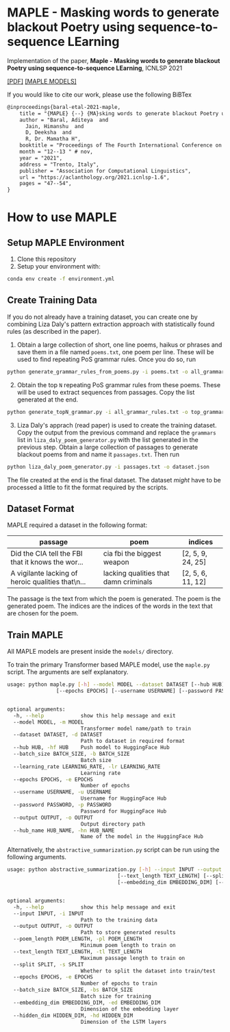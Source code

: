 # MAPLE - Masking words to generate blackout Poetry using sequence-to-sequence LEarning
Implementation of the paper, **Maple - Masking words to generate blackout Poetry using sequence-to-sequence LEarning**, ICNLSP 2021 

[[PDF]](https://aclanthology.org/2021.icnlsp-1.6.pdf)
[[MAPLE MODELS]](https://huggingface.co/maple)

If you would like to cite our work, please use the following BiBTex

```tex
@inproceedings{baral-etal-2021-maple,
    title = "{MAPLE} {--} {MA}sking words to generate blackout Poetry using sequence-to-sequence {LE}arning",
    author = "Baral, Aditeya  and
      Jain, Himanshu  and
      D, Deeksha  and
      R, Dr. Mamatha H",
    booktitle = "Proceedings of The Fourth International Conference on Natural Language and Speech Processing (ICNLSP 2021)",
    month = "12--13 " # nov,
    year = "2021",
    address = "Trento, Italy",
    publisher = "Association for Computational Linguistics",
    url = "https://aclanthology.org/2021.icnlsp-1.6",
    pages = "47--54",
}
```

# How to use MAPLE

## Setup MAPLE Environment

1. Clone this repository
2. Setup your environment with:
```bash
conda env create -f environment.yml
```

## Create Training Data

If you do not already have a training dataset, you can create one by combining Liza Daly's pattern extraction approach with statistically found rules (as described in the paper).

1. Obtain a large collection of short, one line poems, haikus or phrases and save them in a file named `poems.txt`, one poem per line. These will be used to find repeating PoS grammar rules. Once you do so, run 
```bash
python generate_grammar_rules_from_poems.py -i poems.txt -o all_grammar.txt
```

2. Obtain the top `N` repeating PoS grammar rules from these poems. These will be used to extract sequences from passages. Copy the list generated at the end.
```bash
python generate_topN_grammar.py -i all_grammar_rules.txt -o top_grammar_rules.txt -n 7
```

3. Liza Daly's apprach (read paper) is used to create the training dataset. Copy the output from the previous command and replace the `grammars` list in `liza_daly_poem_generator.py` with the list generated in the previous step. Obtain a large collection of passages to generate blackout poems from and name it `passages.txt`. Then run
```bash
python liza_daly_poem_generator.py -i passages.txt -o dataset.json
```

The file created at the end is the final dataset. The dataset *might* have to be processed a little to fit the format required by the scripts.

## Dataset Format

MAPLE required a dataset in the following format:

| passage                                           | poem                                  | indices           |
|---------------------------------------------------|---------------------------------------|-------------------|
| Did the CIA tell the FBI that it knows the wor... | cia fbi the biggest weapon            | [2, 5, 9, 24, 25] |
| A vigilante lacking of heroic qualities that\n... | lacking qualities that damn criminals | [2, 5, 6, 11, 12] |

The passage is the text from which the poem is generated. The poem is the generated poem. The indices are the indices of the words in the text that are chosen for the poem.

## Train MAPLE

All MAPLE models are present inside the `models/` directory.

To train the primary Transformer based MAPLE model, use the `maple.py` script. The arguments are self explanatory.
```bash
usage: python maple.py [-h] --model MODEL --dataset DATASET [--hub HUB] [--batch_size BATCH_SIZE] [--learning_rate LEARNING_RATE]
                [--epochs EPOCHS] [--username USERNAME] [--password PASSWORD] [--output OUTPUT] [--hub_name HUB_NAME]


optional arguments:
  -h, --help            show this help message and exit
  --model MODEL, -m MODEL
                        Transformer model name/path to train
  --dataset DATASET, -d DATASET
                        Path to dataset in required format
  --hub HUB, -hf HUB    Push model to HuggingFace Hub
  --batch_size BATCH_SIZE, -b BATCH_SIZE
                        Batch size
  --learning_rate LEARNING_RATE, -lr LEARNING_RATE
                        Learning rate
  --epochs EPOCHS, -e EPOCHS
                        Number of epochs
  --username USERNAME, -u USERNAME
                        Username for HuggingFace Hub
  --password PASSWORD, -p PASSWORD
                        Password for HuggingFace Hub
  --output OUTPUT, -o OUTPUT
                        Output directory path
  --hub_name HUB_NAME, -hn HUB_NAME
                        Name of the model in the HuggingFace Hub
```

Alternatively, the `abstractive_summarization.py` script can be run using the following arguments.

```bash
usage: python abstractive_summarization.py [-h] --input INPUT --output OUTPUT [--poem_length POEM_LENGTH]
                                    [--text_length TEXT_LENGTH] [--split SPLIT] [--epochs EPOCHS] [--batch_size BATCH_SIZE]
                                    [--embedding_dim EMBEDDING_DIM] [--hidden_dim HIDDEN_DIM]


optional arguments:
  -h, --help            show this help message and exit
  --input INPUT, -i INPUT
                        Path to the training data
  --output OUTPUT, -o OUTPUT
                        Path to store generated results
  --poem_length POEM_LENGTH, -pl POEM_LENGTH
                        Minimum poem length to train on
  --text_length TEXT_LENGTH, -tl TEXT_LENGTH
                        Maximum passage length to train on
  --split SPLIT, -s SPLIT
                        Whether to split the dataset into train/test
  --epochs EPOCHS, -e EPOCHS
                        Number of epochs to train
  --batch_size BATCH_SIZE, -bs BATCH_SIZE
                        Batch size for training
  --embedding_dim EMBEDDING_DIM, -ed EMBEDDING_DIM
                        Dimension of the embedding layer
  --hidden_dim HIDDEN_DIM, -hd HIDDEN_DIM
                        Dimension of the LSTM layers
```
